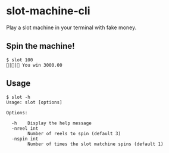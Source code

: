 # slot-machine-cli

Play a slot machine in your terminal with fake money.

## Spin the machine!

```shell
$ slot 100
💎|💎|💎 You win 3000.00
```

## Usage

```shell
$ slot -h
Usage: slot [options]

Options:

  -h	Display the help message
  -nreel int
    	Number of reels to spin (default 3)
  -nspin int
    	Number of times the slot matchine spins (default 1)

```
